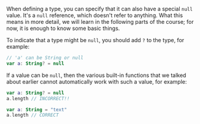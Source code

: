 When defining a type, you can specify that it can also have a special `null` value.
It's a `null` reference, which doesn't refer to anything.
What this means in more detail, we will learn in the following parts of the course;
for now, it is enough to know some basic things.

To indicate that a type might be `null`, you should add `?` to the type, for example:
```kotlin
// 'a' can be String or null
var a: String? = null
```

If a value can be `null`, then the various built-in functions that we talked about earlier
cannot automatically work with such a value, for example:
```kotlin
var a: String? = null
a.length // INCORRECT!!

var a: String = "text"
a.length // CORRECT
```

